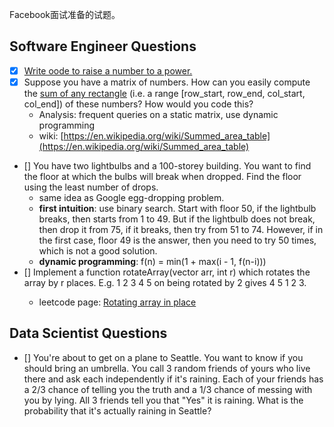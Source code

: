 Facebook面试准备的试题。

## Software Engineer Questions
- [x] [Write oode to raise a number to a power.](RaiseNumberToPower.py)
- [x] Suppose you have a matrix of numbers. How can you easily compute the [sum of any rectangle](SumOfRectangle.py) (i.e. a range \[row_start, row_end, col_start, col_end\]) of these numbers? How would you code this? 
    - Analysis: frequent queries on a static matrix, use dynamic programming
    - wiki: [https://en.wikipedia.org/wiki/Summed_area_table](https://en.wikipedia.org/wiki/Summed_area_table)
- [] You have two lightbulbs and a 100-storey building. You want to find the floor at which the bulbs will break when dropped. Find the floor using the least number of drops.
    - same idea as Google egg-dropping problem.
    - **first intuition**: use binary search. Start with floor 50, if the lightbulb breaks, then starts from 1 to 49. But if the lightbulb does not break, then drop it from 75, if it breaks, then try from 51 to 74. However, if in the first case, floor 49 is the answer, then you need to try 50 times, which is not a good solution.
    - **dynamic programming**: f(n) = min(1 + max(i - 1, f(n-i)))
- [] Implement a function rotateArray(vector<int> arr, int r) which rotates the array by r places. E.g. 1 2 3 4 5 on being rotated by 2 gives 4 5 1 2 3.
    - leetcode page: [Rotating array in place](https://articles.leetcode.com/rotating-array-in-place/) 
        
## Data Scientist Questions
- [] You're about to get on a plane to Seattle. You want to know if you should bring an umbrella. You call 3 random friends of yours who live there and ask each independently if it's raining. Each of your friends has a 2/3 chance of telling you the truth and a 1/3 chance of messing with you by lying. All 3 friends tell you that 
"Yes" it is raining. What is the probability that it's actually raining in Seattle?
